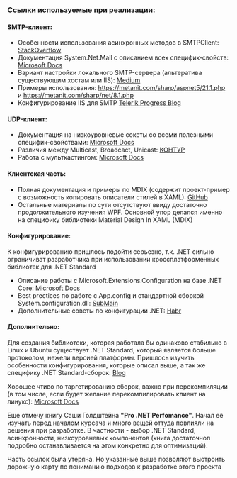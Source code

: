 ### Ссылки используемые при реализации:

#### SMTP-клиент:

* Особенности использования асинхронных методов в SMTPClient: [StackOverflow](https://stackoverflow.com/questions/7276375/what-are-best-practices-for-using-smtpclient-sendasync-and-dispose-under-net-4)
* Документация System.Net.Mail с описанием всех специфик-свойств: [Microsoft Docs](https://docs.microsoft.com/en-us/dotnet/api/system.net.mail.smtpclient.sendasync?view=netframework-4.8)
* Вариант настройки локального SMTP-сервера (альтератива существующим хостам или IIS): [Medium](https://medium.com/@coffmans/setup-your-own-simple-smtp-server-how-to-c9159cfc7934)
* Примеры использования: https://metanit.com/sharp/aspnet5/21.1.php и https://metanit.com/sharp/net/8.1.php
* Конфигурирование IIS для SMTP [Telerik Progress Blog](https://support.microsoft.com/en-us/help/230235/xcon-how-to-configure-the-iis-smtp-service-to-relay-smtp-mail)

#### UDP-клиент:

* Документация на низкоуровневые сокеты со всеми полезными специфик-свойствами: [Microsoft Docs](https://docs.microsoft.com/en-us/dotnet/api/system.net.sockets.udpclient?view=netframework-4.8)
* Различия между Multicast, Broadcact, Unicast: [КОНТУР](http://www.konturm.ru/tech.php?id=iptvpe)
* Работа с мульткастингом: [Microsoft Docs](https://docs.microsoft.com/en-us/dotnet/framework/wcf/feature-details/creating-multicasting-applications-using-the-udp-transport)


#### Клиентская часть:

* Полная документация и примеры по MDIX (содержит проект-пример с возможность копировать описатели стилей в XAML): [GitHub](https://github.com/MaterialDesignInXAML)
* Остальные материалы по сути отсутствуют ввиду достаточно продолжительного изучения WPF. Основной упор делался именно на специфику библиотеки Material Design In XAML (MDIX)

#### Конфигурирование:

К конфигурированию пришлось подойти серьезно, т.к. .NET сильно ограничиват разработчика при использовании кроссплатформенных библиотек для .NET Standard

* Описание работы с Microsoft.Extensions.Configuration на базе .NET Core: [Microsoft Docs](https://github.com/MaterialDesignInXAML)
* Best prectices по работе с App.config и стандартной сборкой System.configuration.dll: [SubMain](https://blog.submain.com/app-config-basics-best-practices/)
* Дополнительные советы по конфигурации .NET: [Habr](https://habr.com/ru/post/128517/)


#### Дополнительно:

Для создания библиотеки, которая работала бы одинаково стабильно в Linux и Ubuntu существует .NET Standard, который является больше протоколом, нежели версией платформы. Пришлось изучить особенности конфигурирования, которые описал выше, а так же специфику .NET Standard-сборок: [Blog](http://www.codedigest.com/quick-start/9/what-is-netstandard)  

Хорошее чтиво по таргетированию сборок, важно при перекомпиляции (в том числе, если будет желание перекомпилировать клиент на линукс): [Microsoft Docs](https://docs.microsoft.com/en-us/dotnet/standard/net-standard)

Еще отмечу книгу Саши Голдштейна **"Pro .NET Perfomance"**. Начал её изучать перед началом курсача и много вещей оттуда повлияли на решения при разработке. В частности - выбор .NET Standard, асинхронности, низкоуровневых компонентов (книга достаточноп подробно останавливается на этом конкретно для оптимизаций).

Часть ссылок была утеряна. Но указанные выше позволяют выстроить дорожную карту по пониманию подходов к разработке этого проекта
